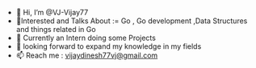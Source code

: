 - 👋 Hi, I’m @VJ-Vijay77
- 👀Interested and Talks About := Go , Go development ,Data Structures and things related in Go
- 🌱 Currently an Intern doing some Projects
- 💞️ looking forward to expand my knowledge in my fields
- 📫 Reach me : vijaydinesh77vj@gmail.com

<!---
VJ-Vijay77/VJ-Vijay77 is a ✨ special ✨ repository because its `README.md` (this file) appears on your GitHub profile.
You can click the Preview link to take a look at your changes.
--->
